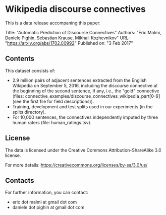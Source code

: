 # Wikipedia discourse connectives

This is a data release accompaning this paper:

  Title: "Automatic Prediction of Discourse Connectives"
  Authors: "Eric Malmi, Daniele Pighin, Sebastian Krause, Mikhail Kozhevnikov"
  URL: "https://arxiv.org/abs/1702.00992"
  Published on: "3 Feb 2017"

## Contents

This dataset consists of:

- 2.9 million pairs of adjacent sentences extracted from the English Wikipedia
  on September 5, 2016, including the discourse connective at the beginning of
  the second sentence, if any, i.e., the "gold" connective
  (files: connective_examples/discourse_connectives_wikipedia_part[0-9] (see
  the first file for field descriptions)).
- Training, development and test splits used in our experiments (in the splits
  directory).
- For 10,000 sentences, the connectives independently imputed by three human
  raters (file: human_ratings.tsv).

## License

The data is licensed under the
Creative Commons Attribution-ShareAlike 3.0 license.

For more details: https://creativecommons.org/licenses/by-sa/3.0/us/

## Contacts

For further information, you can contact:

  - eric dot malmi at gmail dot com
  - daniele dot pighin at gmail dot com
